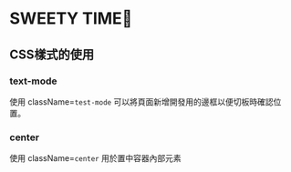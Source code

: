 # SWEETY TIME🍰

## CSS樣式的使用
### text-mode
使用 className=`test-mode` 可以將頁面新增開發用的邊框以便切板時確認位置。

### center
使用 className=`center` 用於置中容器內部元素
